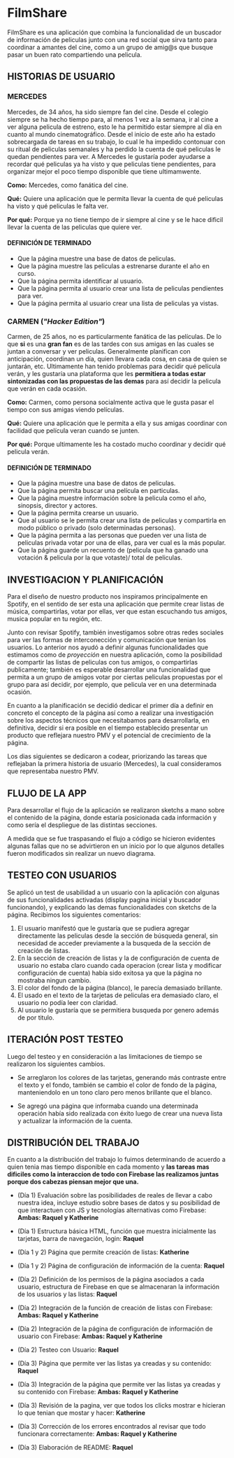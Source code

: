 # FilmShare
FilmShare es una aplicación que combina la funcionalidad de un buscador de información de peliculas junto con una red social que sirva tanto para coordinar a amantes del cine, como a un grupo de amig@s que busque pasar un buen rato compartiendo una pelicula.

## HISTORIAS DE USUARIO

### MERCEDES

Mercedes, de 34 años, ha sido siempre fan del cine. Desde el colegio siempre se ha hecho tiempo para, al menos 1 vez a la semana, ir al cine a ver alguna pelicula de estreno, esto le ha permitido estar siempre al día en cuanto al mundo cinematográfico. Desde el inicio de este año ha estado sobrecargada de tareas en su trabajo, lo cual le ha impedido contonuar con su ritual de peliculas semanales y ha perdido la cuenta de qué peliculas le quedan pendientes para ver. A Mercedes le gustaría poder ayudarse a recordar qué peliculas ya ha visto y que peliculas tiene pendientes, para organizar mejor el poco tiempo disponible que tiene ultimamwente.

**Como:** Mercedes, como fanática del cine.

**Qué:** Quiere una aplicación que le permita llevar la cuenta de qué peliculas ha visto y qué peliculas le falta ver.

**Por qué:** Porque ya no tiene tiempo de ir siempre al cine y se le hace dificil llevar la cuenta de las peliculas que quiere ver.

#### DEFINICIÓN DE TERMINADO

- Que la página muestre una base de datos de peliculas.
- Que la página muestre las peliculas a estrenarse durante el año en curso.
- Que la página permita identificar al usuario.
- Que la página permita al usuario crear una lista de peliculas pendientes para ver.
- Que la página permita al usuario crear una lista de peliculas ya vistas.

### CARMEN (*"Hacker Edition"*)
Carmen, de 25 años, no es particularmente fanática de las películas. De lo que **si** es una **gran fan** es de las tardes con sus amigas en las cuales se juntan a conversar y ver peliculas. Generalmente planifican con anticipación, coordinan un día, quien llevara cada cosa, en casa de quien se juntarán, etc.
Ultimamente han tenido problemas para decidir qué película verán, y les gustaría una plataforma que les **permitiera a todas estar sintonizadas con las propuestas de las demas** para así decidir la pelicula que verán en cada ocasión.

**Como:** Carmen, como persona socialmente activa que le gusta pasar el tiempo con sus amigas viendo películas.

**Qué:** Quiere una aplicación que le permita a ella y sus amigas coordinar con facilidad que película veran cuando se junten.

**Por qué:** Porque ultimamente les ha costado mucho coordinar y decidir qué pelicula verán.

#### DEFINICIÓN DE TERMINADO

- Que la página muestre una base de datos de peliculas.
- Que la página permita buscar una película en particulas.
- Que la página muestre información sobre la pelicula como el año, sinopsis, director y actores.
- Que la página permita crearse un usuario.
- Que al usuario se le permita crear una lista de peliculas y compartirla en modo público o privado (solo determinadas personas).
- Que la página permita a las personas que pueden ver una lista de peliculas privada votar por una de ellas, para ver cual es la más popular.
- Que la página guarde un recuento de (pelicula que ha ganado una votación & pelicula por la que votaste)/ total de peliculas.

## INVESTIGACION Y PLANIFICACIÓN

Para el diseño de nuestro producto nos inspiramos principalmente en Spotify, en el sentido de ser esta una aplicación que permite crear listas de música, compartirlas, votar por ellas, ver que estan escuchando tus amigos, musica popular en tu región, etc. 

Junto con revisar Spotify, también investigamos sobre otras redes sociales para ver las formas de interconección y comunicación que tenian los usuarios. Lo anterior nos ayudó a definir algunas funcionalidades que estimamos como de *proyección* en nuestra aplicación, como la posibilidad de compartir las listas de peliculas con tus amigos, o compartirlas publicamente; también es esperable desarrollar una funcionalidad que permita a un grupo de amigos votar por ciertas peliculas propuestas por el grupo para así decidir, por ejemplo, que pelicula ver en una determinada ocasión.

En cuanto a la planificación se decidió dedicar el primer día a definir en concreto el concepto de la página así como a realizar una investigación sobre los aspectos técnicos que necesitabamos para desarrollarla, en definitiva, decidir si era posible en el tiempo establecido presentar un producto que reflejara nuestro PMV y el potencial de crecimiento de la página. 

Los dias siguientes se dedicaron a codear, priorizando las tareas que reflejaban la primera historia de usuario (Mercedes), la cual consideramos que representaba nuestro PMV.



## FLUJO DE LA APP

Para desarrollar el flujo de la aplicación se realizaron sketchs a mano sobre el contenido de la página, donde estaría posicionada cada información y como sería el despliegue de las distintas secciones.

A medida que se fue traspasando el flujo a código se hicieron evidentes algunas fallas que no se advirtieron en un inicio por lo que algunos detalles fueron modificados sin realizar un nuevo diagrama.

## TESTEO CON USUARIOS

Se aplicó un test de usabilidad a un usuario con la aplicación con algunas de sus funcionalidades activadas (display pagina inicial y buscador funcionando), y explicando las demas funcionalidades con sketchs de la página. Recibimos los siguientes comentarios:

1. El usuario manifestó que le gustaría que se pudiera agregar directamente las peliculas desde la sección de búsqueda general, sin necesidad de acceder previamente a la busqueda de la sección de creación de listas.
2. En la sección de creación de listas y la de configuración de cuenta de usuario no estaba claro cuando cada operacion (crear lista y modificar configuración de cuenta) había sido exitosa ya que la página no mostraba ningun cambio.
3. El color del fondo de la página (blanco), le parecía demasiado brillante.
4. El usado en el texto de la tarjetas de peliculas era demasiado claro, el usuario no podía leer con claridad.
5. Al usuario le gustaría que se permitiera busqueda por genero además de por titulo.

## ITERACIÓN POST TESTEO

Luego del testeo y en consideración a las limitaciones de tiempo se realizaron los siguientes cambios.

- Se arreglaron los colores de las tarjetas, generando más contraste entre el texto y el fondo, también se cambio el color de fondo de la página, manteniendolo en un tono claro pero menos brillante que el blanco.

- Se agregó una página que informaba cuando una determinada operación había sido realizada con éxito luego de crear una nueva lista y actualizar la información de la cuenta.

## DISTRIBUCIÓN DEL TRABAJO

En cuanto a la distribución del trabajo lo fuimos determinando de acuerdo a quien tenia mas tiempo disponible en cada momento y **las tareas mas dificiles como la interaccion de todo con Firebase las realizamos juntas porque dos cabezas piensan mejor que una.**

- (Día 1) Evaluación sobre las posibilidades de reales de llevar a cabo nuestra idea, incluye estudio sobre bases de datos y su posibilidad de que interactuen con JS y tecnologías alternativas como Firebase: **Ambas: Raquel y Katherine**

- (Día 1) Estructura básica HTML, función que muestra inicialmente las tarjetas, barra de navegación, login: **Raquel**

- (Día 1 y 2) Página que permite creación de listas: **Katherine**

- (Día 1 y 2) Página de configuración de información de la cuenta: **Raquel**

- (Día 2) Definición de los permisos de la página asociados a cada usuario, estructura de Firebase en que se almacenaran la información de los usuarios y las listas: **Raquel**

- (Día 2) Integración de la función de creación de listas con Firebase: **Ambas: Raquel y Katherine**

- (Día 2) Integración de la página de configuración de información de usuario con Firebase: **Ambas: Raquel y Katherine**

- (Día 2) Testeo con Usuario: **Raquel**

- (Día 3) Página que permite ver las listas ya creadas y su contenido: **Raquel**

- (Día 3) Integración de la página que permite ver las listas ya creadas y su contenido con Firebase: **Ambas: Raquel y Katherine**

- (Día 3) Revisión de la pagina, ver que todos los clicks mostrar e hicieran lo que tenian que mostar y hacer: **Katherine**

- (Día 3) Corrección de los errores encontrados al revisar que todo funcionara correctamente: **Ambas: Raquel y Katherine**

- (Día 3) Elaboración de README: **Raquel**